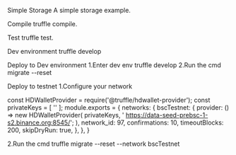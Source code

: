 Simple Storage
A simple storage example.

Compile
truffle compile.

Test
truffle test.

Dev environment
truffle develop

Deploy to Dev environment
1.Enter dev env
truffle develop 
2.Run the cmd
migrate --reset

Deploy to testnet
1.Configure your network 

const HDWalletProvider = require('@truffle/hdwallet-provider');
const privateKeys = [
  '<enter address>'
];
module.exports = {
  networks: {
    bscTestnet: {
      provider: () =>
        new HDWalletProvider(
          privateKeys,
          ' https://data-seed-prebsc-1-s2.binance.org:8545/';
        ),
      network_id: 97,
      confirmations: 10,
      timeoutBlocks: 200,
      skipDryRun: true,
    },
  },
}

2.Run the cmd
truffle migrate --reset --network bscTestnet
